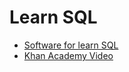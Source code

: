# Learn SQL

* [Software for learn SQL](https://www.khanacademy.org/computer-programming/new/sql)
* [Khan Academy Video](https://www.youtube.com/watch?v=7Vtl2WggqOg)